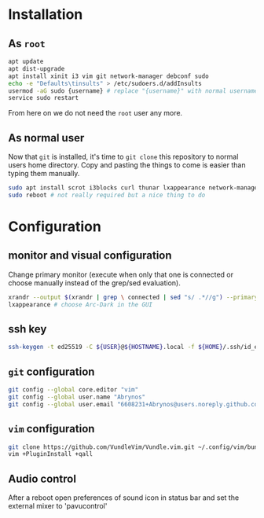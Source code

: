# Installation
## As `root`
```bash
apt update
apt dist-upgrade
apt install xinit i3 vim git network-manager debconf sudo
echo -e "Defaults\tinsults" > /etc/sudoers.d/addInsults
usermod -aG sudo {username} # replace "{username}" with normal username
service sudo restart
```
From here on we do not need the `root` user any more.
## As normal user
Now that `git` is installed, it's time to `git clone` this repository to normal users home directory. Copy and pasting the things to come is easier than typing them manually.

```bash
sudo apt install scrot i3blocks curl thunar lxappearance network-manager-gnome inkscape lm-sensors numlockx arc-theme imagemagick fonts-font-awesome rofi compton feh gnome-terminal chromium chromium-sandbox acpi gtk2-engines-pixbuf x11-xserver-utils vifm alsa-utils volumeicon-alsa neofetch gnome-mines gnome-mahjongg gnome-sudoku evince pulseaudio pavucontrol xclip open-vm-tools --no-install-recommends
sudo reboot # not really required but a nice thing to do
```
# Configuration
## monitor and visual configuration
Change primary monitor (execute when only that one is connected or choose manually instead of the grep/sed evaluation).
```bash
xrandr --output $(xrandr | grep \ connected | sed "s/ .*//g") --primary
lxappearance # choose Arc-Dark in the GUI
```
## ssh key
```bash
ssh-keygen -t ed25519 -C ${USER}@${HOSTNAME}.local -f ${HOME}/.ssh/id_ed25519
````
## `git` configuration
```bash
git config --global core.editor "vim"
git config --global user.name "Abrynos"
git config --global user.email "6608231+Abrynos@users.noreply.github.com"
```
## `vim` configuration
```bash
git clone https://github.com/VundleVim/Vundle.vim.git ~/.config/vim/bundle/Vundle.vim
vim +PluginInstall +qall
```
## Audio control
After a reboot open preferences of sound icon in status bar and set the external mixer to 'pavucontrol'
